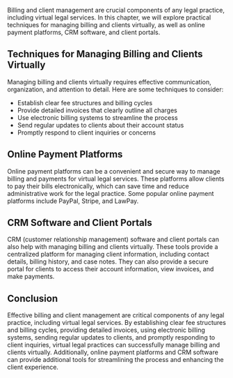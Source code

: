 
Billing and client management are crucial components of any legal practice, including virtual legal services. In this chapter, we will explore practical techniques for managing billing and clients virtually, as well as online payment platforms, CRM software, and client portals.

Techniques for Managing Billing and Clients Virtually
-----------------------------------------------------

Managing billing and clients virtually requires effective communication, organization, and attention to detail. Here are some techniques to consider:

* Establish clear fee structures and billing cycles
* Provide detailed invoices that clearly outline all charges
* Use electronic billing systems to streamline the process
* Send regular updates to clients about their account status
* Promptly respond to client inquiries or concerns

Online Payment Platforms
------------------------

Online payment platforms can be a convenient and secure way to manage billing and payments for virtual legal services. These platforms allow clients to pay their bills electronically, which can save time and reduce administrative work for the legal practice. Some popular online payment platforms include PayPal, Stripe, and LawPay.

CRM Software and Client Portals
-------------------------------

CRM (customer relationship management) software and client portals can also help with managing billing and clients virtually. These tools provide a centralized platform for managing client information, including contact details, billing history, and case notes. They can also provide a secure portal for clients to access their account information, view invoices, and make payments.

Conclusion
----------

Effective billing and client management are critical components of any legal practice, including virtual legal services. By establishing clear fee structures and billing cycles, providing detailed invoices, using electronic billing systems, sending regular updates to clients, and promptly responding to client inquiries, virtual legal practices can successfully manage billing and clients virtually. Additionally, online payment platforms and CRM software can provide additional tools for streamlining the process and enhancing the client experience.
